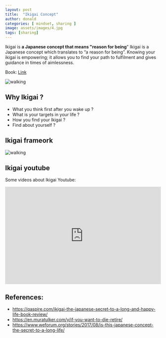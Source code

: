```yaml
---
layout: post
title:  "Ikigai Concept"
author: donald
categories: [ mindset, sharing ]
image: assets/images/4.jpg
tags: [sharing]
---
```

Ikigai is **a Japanese concept that means "reason for being**"
Ikigai is a Japanese concept which translates to “a reason for being”. Knowing your ikigai is empowering; it allows you to find your path to fulfilment and gives guidance in times of aimlessness.

Book: [Link](https://www.amazon.com/Ikigai-Japanese-Secret-Long-Happy/dp/0143130722)

![walking](https://en.muratulker.com/wp-content/uploads/2024/01/kapak-3.jpg)

## Why Ikigai ?
- What you think first after you wake up ?
- What is your targets in your life ?
- How you find your Ikigai ?
- Find about yourself ?
## Ikigai frameork
![walking](https://assets.weforum.org/editor/tyvToPYsyaZXtaFiUISw-P6abde6j84YSh5o3tXq81c.jpg)

[//]: # (![walking]&#40;{{ site.baseurl }}/assets/images/3.jpg&#41;)

## Ikigai youtube
Some videos about Ikigai Youtube:
<p><iframe style="width:100%;" height="315" src="https://www.youtube.com/embed/pk-PcJS2QaU?si=KBwwe1NbI3cHQGMw" frameborder="0" allowfullscreen></iframe></p>

## References:
- https://qaspire.com/ikigai-the-japanese-secret-to-a-long-and-happy-life-book-review/
- https://en.muratulker.com/y/if-you-want-to-die-retire/
- https://www.weforum.org/stories/2017/08/is-this-japanese-concept-the-secret-to-a-long-life/